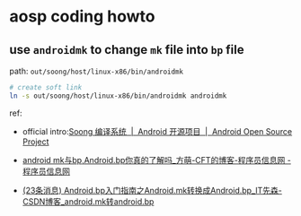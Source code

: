 # aosp coding howto

## use `androidmk` to change `mk` file into `bp` file

path: `out/soong/host/linux-x86/bin/androidmk`

```sh
# create soft link
ln -s out/soong/host/linux-x86/bin/androidmk androidmk
```

ref:

- official intro:[Soong 编译系统  |  Android 开源项目  |  Android Open Source Project](https://source.android.google.cn/setup/build?hl=zh-cn)

- [android mk与bp,Android.bp你真的了解吗_方萌-CFT的博客-程序员信息网 - 程序员信息网](https://www.i4k.xyz/article/weixin_34342589/117589957)

- [(23条消息) Android.bp入门指南之Android.mk转换成Android.bp_IT先森-CSDN博客_android.mk转android.bp](https://blog.csdn.net/tkwxty/article/details/104411520)
